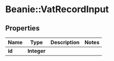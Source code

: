 # Beanie::VatRecordInput

## Properties
Name | Type | Description | Notes
------------ | ------------- | ------------- | -------------
**id** | **Integer** |  | 


